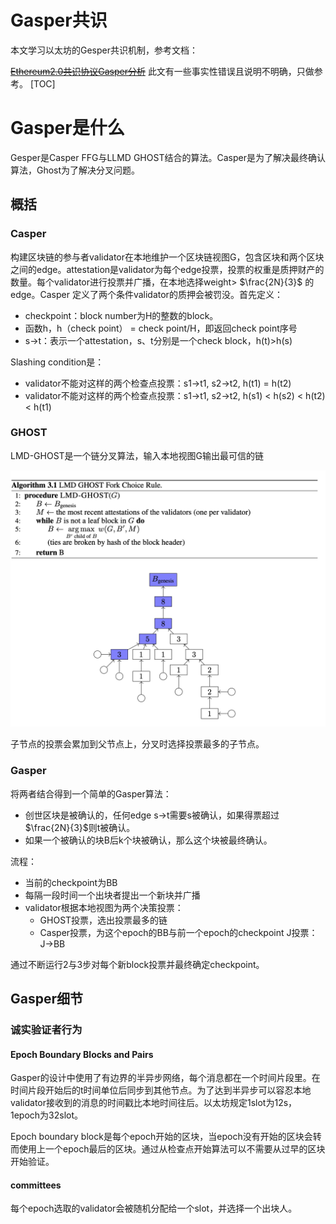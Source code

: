 # Gasper共识
本文学习以太坊的Gesper共识机制，参考文档：

~~[Ethereum2.0共识协议Gasper分析](https://al3ul0osmp.feishu.cn/wiki/wikcnVN9f4Cg6yXFDS1RWhYB9Nh)~~ 此文有一些事实性错误且说明不明确，只做参考。
[TOC]
# Gasper是什么
Gesper是Casper FFG与LLMD GHOST结合的算法。Casper是为了解决最终确认算法，Ghost为了解决分叉问题。
## 概括
### Casper
构建区块链的参与者validator在本地维护一个区块链视图G，包含区块和两个区块之间的edge。attestation是validator为每个edge投票，投票的权重是质押财产的数量。每个validator进行投票并广播，在本地选择weight> $\frac{2N}{3}$ 的edge。Casper 定义了两个条件validator的质押会被罚没。首先定义：
* checkpoint：block number为H的整数的block。
* 函数h，h（check point） = check point/H，即返回check point序号
* s->t：表示一个attestation，s、t分别是一个check block，h(t)>h(s)

Slashing condition是：
* validator不能对这样的两个检查点投票：s1->t1, s2->t2, h(t1) = h(t2)
* validator不能对这样的两个检查点投票：s1->t1, s2->t2, h(s1) < h(s2) < h(t2) < h(t1)

### GHOST
LMD-GHOST是一个链分叉算法，输入本地视图G输出最可信的链

<img src="./img/Gasper1.png" alt="GHOST算法图示" width="" height="" />

子节点的投票会累加到父节点上，分叉时选择投票最多的子节点。
### Gasper
将两者结合得到一个简单的Gasper算法：
* 创世区块是被确认的，任何edge s->t需要s被确认，如果得票超过 $\frac{2N}{3}$则t被确认。
* 如果一个被确认的块B后k个块被确认，那么这个块被最终确认。

流程：
* 当前的checkpoint为BB
* 每隔一段时间一个出块者提出一个新块并广播
* validator根据本地视图为两个决策投票：
    * GHOST投票，选出投票最多的链
    * Casper投票，为这个epoch的BB与前一个epoch的checkpoint J投票： J->BB

通过不断运行2与3步对每个新block投票并最终确定checkpoint。

## Gasper细节
### 诚实验证者行为
#### Epoch Boundary Blocks and Pairs
Gasper的设计中使用了有边界的半异步网络，每个消息都在一个时间片段里。在时间片段开始后的t时间单位后同步到其他节点。为了达到半异步可以容忍本地validator接收到的消息的时间戳比本地时间往后。以太坊规定1slot为12s，1epoch为32slot。

Epoch boundary block是每个epoch开始的区块，当epoch没有开始的区块会转而使用上一个epoch最后的区块。通过从检查点开始算法可以不需要从过早的区块开始验证。

#### committees
每个epoch选取的validator会被随机分配给一个slot，并选择一个出块人。




